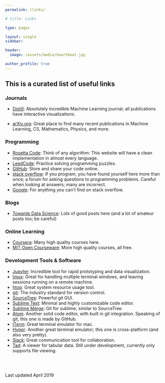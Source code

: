 ```yaml
---
permalink: /links/

# title: Links

type: pages

layout: single
sidebar:

header:
  image: /assets/media/heartbeat.jpg

author_profile: true
---
```



## This is a curated list of useful links


### Journals

* [Distill](https://distill.pub/): Absolutely incredible Machine Learning journal; all publications have interactive visualizations.

* [arXiv.org](https://arxiv.org/): Great place to find many recent publications in Machine Learning, CS, Mathematics, Physics, and more.

### Programming

* [Rosetta Code](https://rosettacode.org/wiki/Rosetta_Code): Think of any algorithm: This website will have a clean implementation in almost every language.
* [LeedCode](https://leetcode.com): Practice solving programming puzzles.
* [GitHub](https://github.com/): Store and share your code online.
* [stack overflow](https://stackoverflow.com/): If you program, you have found yourself here more than once; a forum for asking questions to programming problems. Careful when looking at answers; many are incorrect.
* [Google](https://google.com): For anything you can't find on stack overflow.

### Blogs

* [Towards Data Science](https://towardsdatascience.com/): Lots of good posts here (and a lot of amateur posts too; be careful)

### Online Learning

* [Coursera](https://www.coursera.org/): Many high quality courses here.
* [MIT Open Courseware](https://ocw.mit.edu/): More high quality courses, all free.

### Development Tools & Software

* [Jupyter](https://jupyter.org/): Incredible tool for rapid prototyping and data visualization.
* [tmux](https://github.com/tmux/tmux/wiki): Great for handling multiple terminal windows, and leaving sessions running on a remote machine.
* [htop](https://hisham.hm/htop/): Great system resource usage tool.
* [git](https://git-scm.com/): The industry standard for version control.
* [SourceTree](https://www.sourcetreeapp.com/): Powerful git GUI.
* [Sublime Text](https://www.sublimetext.com/): Minimal and highly customizable code editor.
* [Sublime Merge](https://www.sublimemerge.com/): Git for sublime, similar to SourceTree.
* [Atom](https://atom.io/): Another solid code editor, with built in git integration. Speaking of git, this one is made by GitHub.
* [ITerm](https://iterm2.com/): Great terminal emulator for mac.
* [Hyper](https://hyper.is/): Another great terminal emulator; this one is cross-platform (and also very pretty).
* [Slack](https://slack.com/pricing): Great communication tool for collaboration.
* [Tad](https://www.tadviewer.com/): A viewer for tabular data. Still under development, currently only supports file viewing.

<br>
<br>

Last updated April 2019
